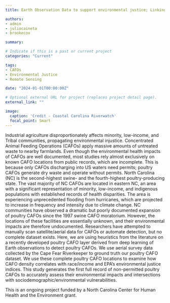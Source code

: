 ```yaml
---
title: Earth Observation Data to support environmental justice; Linking non-permitted Poultry Operations to environmental vulnerability indices

authors:
- admin
- juliocaineta
- brookecox

summary: 

# Indicate if this is a past or current project
categories: "Current"

tags:
- CAFOs
- Environmental Justice
- Remote Sensing

date: "2024-01-01T00:00:00Z"

# Optional external URL for project (replaces project detail page).
external_link: ""

image:
  caption: 'Credit - Coastal Carolina Riverwatch'
  focal_point: Smart
---
```


Industrial agriculture disproportionately affects minority, low-income, and Tribal communities, propagating environmental injustice. Concentrated Animal Feeding Operations (CAFOs) apply massive amounts of untreated waste to nearby farmlands. Even though the environmental health impacts of CAFOs are well documented, most studies rely almost exclusively on known CAFO locations from public records, which are incomplete. This is because only CAFOs discharging into US waters need permits; poultry CAFOs generate dry waste and operate without permits. North Carolina (NC) is the second-highest swine- and the fourth-highest poultry-producing state. The vast majority of NC CAFOs are located in eastern NC, an area with a significant representation of minority, low-income, and indigenous populations with established records of health disparities. The area is experiencing unprecedented flooding from hurricanes, which are projected to increase in frequency and intensity due to climate change. NC communities have observed a dramatic but poorly documented expansion of poultry CAFOs since the 1997 swine CAFO moratorium. However, the locations of these facilities are essentially unknown, and their environmental impacts are therefore undocumented. Researchers have attempted to manually scan satellite/aerial data for CAFOs or automate detection, but no complete dataset exists. Here, we are using heuristics from the literature on a recently developed poultry CAFO layer derived from deep learning of Earth observations to detect poultry CAFOs. We use aerial survey data collected by the Cape Fear Riverkeeper to ground truth our poultry CAFO dataset. We use these complete poultry CAFO locations to examine how CAFO density correlates with race/income and EPA’s environmental justice indices. This study generates the first full record of non-permitted poultry CAFOs to accurately assess their environmental impacts and intersections with sociodemographic/environmental vulnerabilities.

This is an ongoing project funded by a North Carolina Center for Human Health and the Environment grant.
